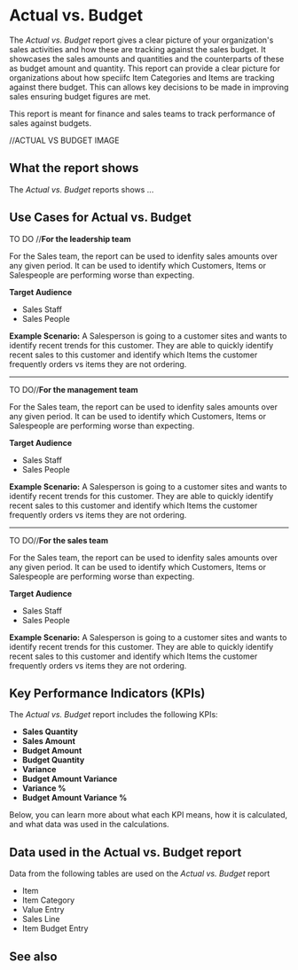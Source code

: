 # Actual vs. Budget

The _Actual vs. Budget_ report gives a clear picture of your organization's sales activities and how these are tracking against the sales budget. It showcases the sales amounts and quantities and the counterparts of these as budget amount and quantity. This report can provide a clear picture for organizations about how speciifc Item Categories and Items are tracking against there budget. This can allows key decisions to be made in improving sales ensuring budget figures are met. 

This report is meant for finance and sales teams to track performance of sales against budgets.

//ACTUAL VS BUDGET IMAGE

## What the report shows

The *Actual vs. Budget* reports shows ...


## Use Cases for Actual vs. Budget

TO DO //**For the leadership team**

For the Sales team, the report can be used to idenfity sales amounts over any given period. It can be used to identify which Customers, Items or Salespeople are performing worse than expecting. 

**Target Audience**

- Sales Staff
- Sales People

**Example Scenario:** A Salesperson is going to a customer sites and wants to identify recent trends for this customer. They are able to quickly identify recent sales to this customer and identify which Items the customer frequently orders vs items they are not ordering.

---

TO DO//**For the management team**

For the Sales team, the report can be used to idenfity sales amounts over any given period. It can be used to identify which Customers, Items or Salespeople are performing worse than expecting. 

**Target Audience**

- Sales Staff
- Sales People

**Example Scenario:** A Salesperson is going to a customer sites and wants to identify recent trends for this customer. They are able to quickly identify recent sales to this customer and identify which Items the customer frequently orders vs items they are not ordering.

---

TO DO//**For the sales team**

For the Sales team, the report can be used to idenfity sales amounts over any given period. It can be used to identify which Customers, Items or Salespeople are performing worse than expecting. 

**Target Audience**

- Sales Staff
- Sales People

**Example Scenario:** A Salesperson is going to a customer sites and wants to identify recent trends for this customer. They are able to quickly identify recent sales to this customer and identify which Items the customer frequently orders vs items they are not ordering.


## Key Performance Indicators (KPIs)

The _Actual vs. Budget_ report includes the following KPIs:

- **Sales Quantity**
- **Sales Amount**
- **Budget Amount**
- **Budget Quantity**
- **Variance**
- **Budget Amount Variance**
- **Variance %**
- **Budget Amount Variance %**

Below, you can learn more about what each KPI means, how it is calculated, and what data was used in the calculations.

## Data used in the Actual vs. Budget report

Data from the following tables are used on the *Actual vs. Budget* report
- Item
- Item Category
- Value Entry
- Sales Line
- Item Budget Entry


## See also